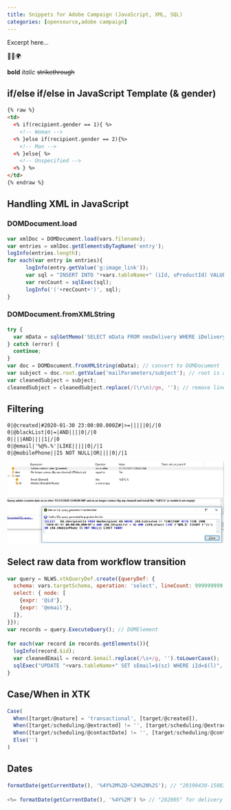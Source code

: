 ```yaml
---
title: Snippets for Adobe Campaign (JavaScript, XML, SQL)
categories: [opensource,adobe campaign]
---
```


Excerpt here...

<p class="text-center">🐍👑🌍</p>

<!--more-->

**bold** *italic*  ~~strikethrough~~

## if/else if/else in JavaScript Template (& gender)
```html
{% raw %}
<td>
  <% if(recipient.gender == 1){ %>
    <!-- Woman -->
  <% }else if(recipient.gender == 2){%>
    <!-- Man -->
  <% }else{ %>
    <!-- Unspecified -->
  <% } %>
</td>
{% endraw %}
```

## Handling XML in JavaScript
### DOMDocument.load
```js
var xmlDoc = DOMDocument.load(vars.filename);
var entries = xmlDoc.getElementsByTagName('entry');
logInfo(entries.length);
for each(var entry in entries){
	  logInfo(entry.getValue('g:image_link'));
	  var sql = "INSERT INTO "+vars.tableName+" (iId, sProductId) VALUES ($(id), 'a')";
	  var recCount = sqlExec(sql);
	  logInfo('('+recCount+')', sql);
}
```
### DOMDocument.fromXMLString
```js
try {
  var mData = sqlGetMemo('SELECT mData FROM nmsDelivery WHERE iDeliveryId = $(l)', record.$id); // get memo from DB, @return string
} catch (error) {
  continue;
}
var doc = DOMDocument.fromXMLString(mData); // convert to DOMDocument
var subject = doc.root.getValue('mailParameters/subject'); // root is a DOMElement and getValue @return string
var cleanedSubject = subject;
cleanedSubject = cleanedSubject.replace(/(\r\n)/gm, ''); // remove line breaks
```

## Filtering
```console
0|@created|#2020-01-30 23:00:00.000Z#|>=|||||0|/|0
0|@blackList|0|=|AND||||0|/|0
0||||AND||||1|/|0
0|@email|'%@%.%'|LIKE|||||0|/|1
0|@mobilePhone||IS NOT NULL|OR||||0|/|1
```

![todo](/assets/images/2020/01/20200117-160032-screenshot-7.jpg)

## Select raw data from workflow transition
```javascript
var query = NLWS.xtkQueryDef.create({queryDef: {
  schema: vars.targetSchema, operation: 'select', lineCount: 999999999, // /!\ lineCount defaults to 10,000
  select: { node: [
    {expr: '@id'},
    {expr: '@email'},
  ]},
}});
var records = query.ExecuteQuery(); // DOMElement

for each(var record in records.getElements()){
  logInfo(record.$id);
  var cleanedEmail = record.$email.replace(/\s+/g, '').toLowerCase();
  sqlExec("UPDATE "+vars.tableName+" SET sEmail=$(sz) WHERE iId=$(l)", cleanedEmail, record.$id);
}
```

## Case/When in XTK
```js
Case(
  When([target/@nature] = 'transactional', [target/@created]),
  When([target/scheduling/@extracted] != '', [target/scheduling/@extracted]),
  When([target/scheduling/@contactDate] != '', [target/scheduling/@contactDate]),              
  Else('')
)
```

## Dates
```javascript
formatDate(getCurrentDate(), '%4Y%2M%2D-%2H%2N%2S'); // "20190430-150837" for folder names

<%= formatDate(getCurrentDate(), '%4Y%2M') %> // "202005" for delivery labels [scenario/@useLabelScript]
```
